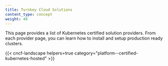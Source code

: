 ```yaml
---
title: Turnkey Cloud Solutions
content_type: concept
weight: 40
---
```

<!-- overview -->

This page provides a list of Kubernetes certified solution providers. From each
provider page, you can learn how to install and setup production
ready clusters.

<!-- body -->

{{< cncf-landscape helpers=true category="platform--certified-kubernetes-hosted" >}}
